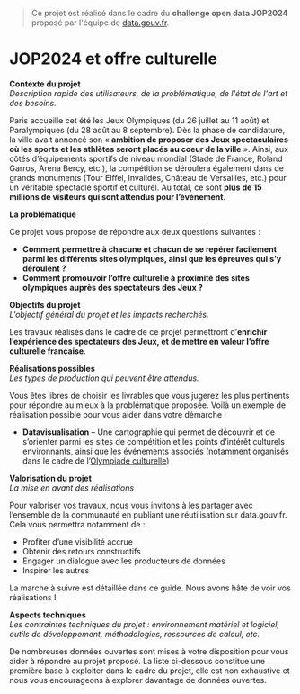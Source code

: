 > Ce projet est réalisé dans le cadre du **challenge open data JOP2024** proposé par l'équipe de [data.gouv.fr](http://data.gouv.fr/).

# JOP2024 et offre culturelle

**Contexte du projet**<br>
*Description rapide des utilisateurs, de la problématique, de l'état de l'art et des besoins.*

Paris accueille cet été les Jeux Olympiques (du 26 juillet au 11 août) et Paralympiques (du 28 août au 8 septembre). Dès la phase de candidature, la ville avait annoncé son « **ambition de proposer des Jeux spectaculaires où les sports et les athlètes seront placés au coeur de la ville** ». Ainsi, aux côtés d’équipements sportifs de niveau mondial (Stade de France, Roland Garros, Arena Bercy, etc.), la compétition se déroulera également dans de grands monuments (Tour Eiffel, Invalides, Château de Versailles, etc.) pour un véritable spectacle sportif et culturel. Au total, ce sont **plus de 15 millions de visiteurs qui sont attendus pour l’événement**.

**La problématique**

Ce projet vous propose de répondre aux deux questions suivantes :
* **Comment permettre à chacune et chacun de se repérer facilement parmi les différents sites olympiques, ainsi que les épreuves qui s’y déroulent ?**
* **Comment promouvoir l’offre culturelle à proximité des sites olympiques auprès des spectateurs des Jeux ?**

**Objectifs du projet**<br>
*L'objectif général du projet et les impacts recherchés.*

Les travaux réalisés dans le cadre de ce projet permettront d’**enrichir l’expérience des spectateurs des Jeux, et de mettre en valeur l’offre culturelle française**.

**Réalisations possibles**<br>
*Les types de production qui peuvent être attendus.*

Vous êtes libres de choisir les livrables que vous jugerez les plus pertinents pour répondre au mieux à la problématique proposée. Voilà un exemple de réalisation possible pour vous aider dans votre démarche :
* **Datavisualisation** – Une cartographie qui permet de découvrir et de s’orienter parmi les sites de compétition et les points d’intérêt culturels environnants, ainsi que les événements associés (notamment organisés dans le cadre de l’[Olympiade culturelle](https://olympics.com/fr/paris-2024/les-jeux/celebration/olympiade-culturelle))

**Valorisation du projet**<br>
*La mise en avant des réalisations*

Pour valoriser vos travaux, nous vous invitons à les partager avec l’ensemble de la communauté en publiant une réutilisation sur data.gouv.fr. Cela vous permettra notamment de :
* Profiter d’une visibilité accrue
* Obtenir des retours constructifs
* Engager un dialogue avec les producteurs de données
* Inspirer les autres

La marche à suivre est détaillée dans ce guide. Nous avons hâte de voir vos réalisations !

**Aspects techniques**<br>
*Les contraintes techniques du projet : environnement matériel et logiciel, outils de développement, méthodologies, ressources de calcul, etc.*

De nombreuses données ouvertes sont mises à votre disposition pour vous aider à répondre au projet proposé. La liste ci-dessous constitue une première base à exploiter dans le cadre du projet, elle est non exhaustive et nous vous encourageons à explorer davantage de données ouvertes.
